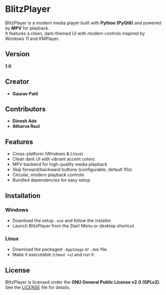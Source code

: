 # BlitzPlayer

BlitzPlayer is a modern media player built with **Python (PyQt6)** and powered by **MPV** for playback.  
It features a clean, dark-themed UI with modern controls inspired by Windows 11 and KMPlayer.

## Version
**1.0**

## Creator
- **Gaurav Patil**

## Contributors
- **Dinesh Ade**  
- **Atharva Raul**

## Features
- Cross-platform (Windows & Linux)
- Clean dark UI with vibrant accent colors
- MPV backend for high-quality media playback
- Skip forward/backward buttons (configurable, default 10s)
- Circular, modern playback controls
- Bundled dependencies for easy setup

## Installation
### Windows
- Download the setup `.exe` and follow the installer.
- Launch BlitzPlayer from the Start Menu or desktop shortcut.

### Linux
- Download the packaged `.AppImage` or `.deb` file.
- Make it executable (`chmod +x`) and run it.

## License
BlitzPlayer is licensed under the **GNU General Public License v2.0 (GPLv2)**.  
See the [LICENSE](LICENSE) file for details.

